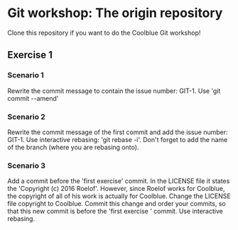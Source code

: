 # Git workshop: The origin repository

Clone this repository if you want to do the Coolblue Git workshop!

## Exercise 1

### Scenario 1
Rewrite the commit message to contain the issue number: GIT-1. Use 'git commit --amend'

### Scenario 2
Rewrite the commit message of the first commit and add the issue number: GIT-1. Use interactive rebasing: 'git rebase -i'. Don't forget to add the name of the branch (where you are rebasing onto).

### Scenario 3
Add a commit before the 'first exercise' commit. In the LICENSE file it states the 'Copyright (c) 2016 Roelof'. However, since Roelof works for Coolblue, the copyright of all of his work is actually for Coolblue. Change the LICENSE file copyright to Coolblue. Commit this change and order your commits, so that this new commit is before the 'first exercise ' commit. Use interactive rebasing.
